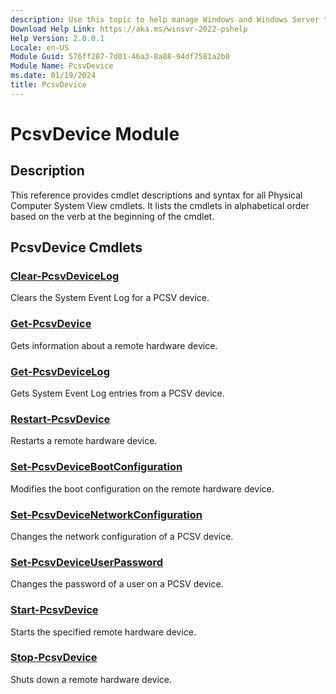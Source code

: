 ```yaml
---
description: Use this topic to help manage Windows and Windows Server technologies with Windows PowerShell.
Download Help Link: https://aka.ms/winsvr-2022-pshelp
Help Version: 2.0.0.1
Locale: en-US
Module Guid: 576ff287-7d01-46a3-8a88-94df7581a2b0
Module Name: PcsvDevice
ms.date: 01/19/2024
title: PcsvDevice
---
```


# PcsvDevice Module
## Description
This reference provides cmdlet descriptions and syntax for all Physical Computer System View cmdlets. It lists the cmdlets in alphabetical order based on the verb at the beginning of the cmdlet.

## PcsvDevice Cmdlets
### [Clear-PcsvDeviceLog](./Clear-PcsvDeviceLog.md)
Clears the System Event Log for a PCSV device.

### [Get-PcsvDevice](./Get-PcsvDevice.md)
Gets information about a remote hardware device.

### [Get-PcsvDeviceLog](./Get-PcsvDeviceLog.md)
Gets System Event Log entries from a PCSV device.

### [Restart-PcsvDevice](./Restart-PcsvDevice.md)
Restarts a remote hardware device.

### [Set-PcsvDeviceBootConfiguration](./Set-PcsvDeviceBootConfiguration.md)
Modifies the boot configuration on the remote hardware device.

### [Set-PcsvDeviceNetworkConfiguration](./Set-PcsvDeviceNetworkConfiguration.md)
Changes the network configuration of a PCSV device.

### [Set-PcsvDeviceUserPassword](./Set-PcsvDeviceUserPassword.md)
Changes the password of a user on a PCSV device.

### [Start-PcsvDevice](./Start-PcsvDevice.md)
Starts the specified remote hardware device.

### [Stop-PcsvDevice](./Stop-PcsvDevice.md)
Shuts down a remote hardware device.
